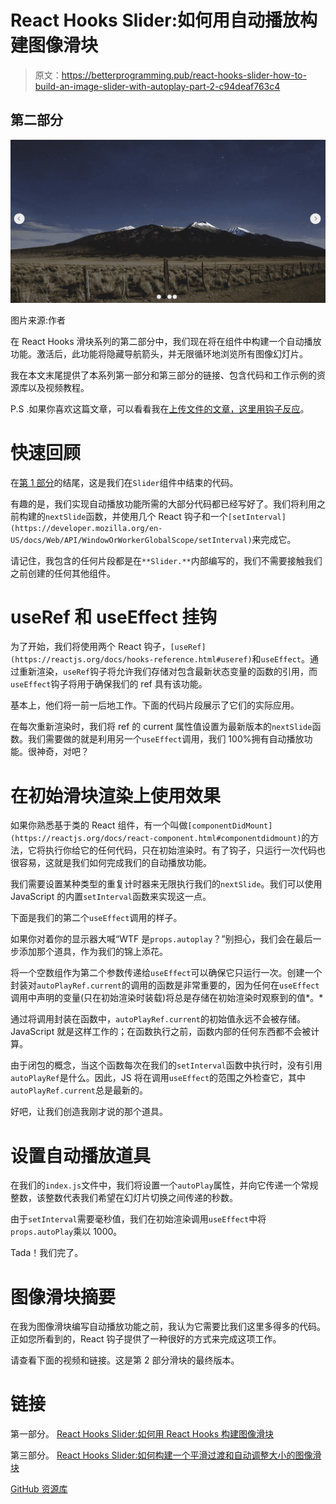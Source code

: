 # React Hooks Slider:如何用自动播放构建图像滑块

> 原文：<https://betterprogramming.pub/react-hooks-slider-how-to-build-an-image-slider-with-autoplay-part-2-c94deaf763c4>

## 第二部分

![](img/9912e8a7374b6ac703ca5beae26f0c21.png)

图片来源:作者

在 React Hooks 滑块系列的第二部分中，我们现在将在组件中构建一个自动播放功能。激活后，此功能将隐藏导航箭头，并无限循环地浏览所有图像幻灯片。

我在本文末尾提供了本系列第一部分和第三部分的链接、包含代码和工作示例的资源库以及视频教程。

P.S .如果你喜欢这篇文章，可以看看我在[上传文件的文章，这里用钩子反应](https://dzuz14.medium.com/simple-file-uploading-with-react-hooks-fe89c225db57)。

# 快速回顾

在[第 1 部分](https://medium.com/better-programming/build-an-image-slider-with-react-es6-264368de68e4)的结尾，这是我们在`Slider`组件中结束的代码。

有趣的是，我们实现自动播放功能所需的大部分代码都已经写好了。我们将利用之前构建的`nextSlide`函数，并使用几个 React 钩子和一个`[setInterval](https://developer.mozilla.org/en-US/docs/Web/API/WindowOrWorkerGlobalScope/setInterval)`来完成它。

请记住，我包含的任何片段都是在`**Slider.**`内部编写的，我们不需要接触我们之前创建的任何其他组件。

# useRef 和 useEffect 挂钩

为了开始，我们将使用两个 React 钩子，`[useRef](https://reactjs.org/docs/hooks-reference.html#useref)`和`useEffect`。通过重新渲染，`useRef`钩子将允许我们存储对包含最新状态变量的函数的引用，而`useEffect`钩子将用于确保我们的 ref 具有该功能。

基本上，他们将一前一后地工作。下面的代码片段展示了它们的实际应用。

在每次重新渲染时，我们将 ref 的 current 属性值设置为最新版本的`nextSlide`函数。我们需要做的就是利用另一个`useEffect`调用，我们 100%拥有自动播放功能。很神奇，对吧？

# 在初始滑块渲染上使用效果

如果你熟悉基于类的 React 组件，有一个叫做`[componentDidMount](https://reactjs.org/docs/react-component.html#componentdidmount)`的方法，它将执行你给它的任何代码，只在初始渲染时。有了钩子，只运行一次代码也很容易，这就是我们如何完成我们的自动播放功能。

我们需要设置某种类型的重复计时器来无限执行我们的`nextSlide`。我们可以使用 JavaScript 的内置`setInterval`函数来实现这一点。

下面是我们的第二个`useEffect`调用的样子。

如果你对着你的显示器大喊“WTF 是`props.autoplay`？”别担心，我们会在最后一步添加那个道具，作为我们的锦上添花。

将一个空数组作为第二个参数传递给`useEffect`可以确保它只运行一次。创建一个封装对`autoPlayRef.current`的调用的函数是非常重要的，因为任何在`useEffect`调用中声明的变量(只在初始渲染时装载)将总是存储在初始渲染时观察到的值*。*

通过将调用封装在函数中，`autoPlayRef.current`的初始值永远不会被存储。JavaScript 就是这样工作的；在函数执行之前，函数内部的任何东西都不会被计算。

由于闭包的概念，当这个函数每次在我们的`setInterval`函数中执行时，没有引用`autoPlayRef`是什么。因此，JS 将在调用`useEffect`的范围之外检查它，其中`autoPlayRef.current`总是最新的。

好吧，让我们创造我刚才说的那个道具。

# 设置自动播放道具

在我们的`index.js`文件中，我们将设置一个`autoPlay`属性，并向它传递一个常规整数，该整数代表我们希望在幻灯片切换之间传递的秒数。

由于`setInterval`需要毫秒值，我们在初始渲染调用`useEffect`中将`props.autoPlay`乘以 1000。

Tada！我们完了。

# 图像滑块摘要

在我为图像滑块编写自动播放功能之前，我认为它需要比我们这里多得多的代码。正如您所看到的，React 钩子提供了一种很好的方式来完成这项工作。

请查看下面的视频和链接。这是第 2 部分滑块的最终版本。

# 链接

第一部分。 [React Hooks Slider:如何用 React Hooks 构建图像滑块](https://medium.com/better-programming/build-an-image-slider-with-react-es6-264368de68e4)

第三部分。 [React Hooks Slider:如何构建一个平滑过渡和自动调整大小的图像滑块](https://medium.com/p/8a99859ac471/edit)

[GitHub 资源库](https://github.com/DZuz14/react-hooks-image-slider)